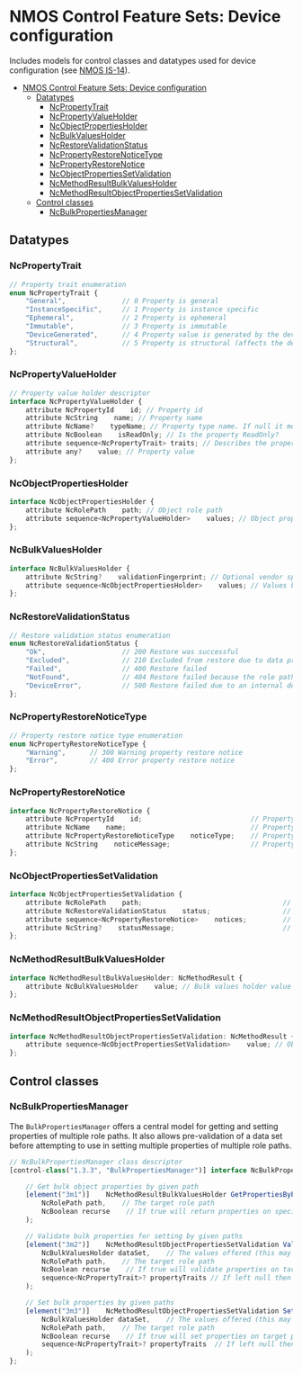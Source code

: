 # NMOS Control Feature Sets: Device configuration

Includes models for control classes and datatypes used for device configuration (see [NMOS IS-14](https://specs.amwa.tv/is-14/)).

- [NMOS Control Feature Sets: Device configuration](#nmos-control-feature-sets-device-configuration)
  - [Datatypes](#datatypes)
    - [NcPropertyTrait](#ncpropertytrait)
    - [NcPropertyValueHolder](#ncpropertyvalueholder)
    - [NcObjectPropertiesHolder](#ncobjectpropertiesholder)
    - [NcBulkValuesHolder](#ncbulkvaluesholder)
    - [NcRestoreValidationStatus](#ncrestorevalidationstatus)
    - [NcPropertyRestoreNoticeType](#ncpropertyrestorenoticetype)
    - [NcPropertyRestoreNotice](#ncpropertyrestorenotice)
    - [NcObjectPropertiesSetValidation](#ncobjectpropertiessetvalidation)
    - [NcMethodResultBulkValuesHolder](#ncmethodresultbulkvaluesholder)
    - [NcMethodResultObjectPropertiesSetValidation](#ncmethodresultobjectpropertiessetvalidation)
  - [Control classes](#control-classes)
    - [NcBulkPropertiesManager](#ncbulkpropertiesmanager)

## Datatypes

### NcPropertyTrait

```typescript
// Property trait enumeration
enum NcPropertyTrait {
    "General",              // 0 Property is general
    "InstanceSpecific",     // 1 Property is instance specific
    "Ephemeral",            // 2 Property is ephemeral
    "Immutable",            // 3 Property is immutable
    "DeviceGenerated",      // 4 Property value is generated by the device
    "Structural",           // 5 Property is structural (affects the device model structure)
};
```

### NcPropertyValueHolder

```typescript
// Property value holder descriptor
interface NcPropertyValueHolder {
    attribute NcPropertyId    id; // Property id
    attribute NcString    name; // Property name
    attribute NcName?    typeName; // Property type name. If null it means the type is any
    attribute NcBoolean    isReadOnly; // Is the property ReadOnly?
    attribute sequence<NcPropertyTrait> traits; // Describes the property traits as a collection of unique items
    attribute any?    value; // Property value
};
```

### NcObjectPropertiesHolder

```typescript
interface NcObjectPropertiesHolder {
    attribute NcRolePath    path; // Object role path
    attribute sequence<NcPropertyValueHolder>    values; // Object properties values
};
```

### NcBulkValuesHolder

```typescript
interface NcBulkValuesHolder {
    attribute NcString?    validationFingerprint; // Optional vendor specific fingerprinting mechanism used for validation purposes
    attribute sequence<NcObjectPropertiesHolder>    values; // Values by rolePath
};
```

### NcRestoreValidationStatus

```typescript
// Restore validation status enumeration
enum NcRestoreValidationStatus {
    "Ok",                   // 200 Restore was successful
    "Excluded",             // 210 Excluded from restore due to data provided in the request
    "Failed",               // 400 Restore failed
    "NotFound",             // 404 Restore failed because the role path is not found in the device model or the device cannot create the role path from the data set
    "DeviceError",          // 500 Restore failed due to an internal device error preventing the restore from happening
};
```

### NcPropertyRestoreNoticeType

```typescript
// Property restore notice type enumeration
enum NcPropertyRestoreNoticeType {
    "Warning",      // 300 Warning property restore notice
    "Error",        // 400 Error property restore notice
};
```

### NcPropertyRestoreNotice

```typescript
interface NcPropertyRestoreNotice {
    attribute NcPropertyId    id;                           // Property id
    attribute NcName    name;                               // Property name
    attribute NcPropertyRestoreNoticeType    noticeType;    // Property restore notice type
    attribute NcString    noticeMessage;                    // Property restore notice message
};
```

### NcObjectPropertiesSetValidation

```typescript
interface NcObjectPropertiesSetValidation {
    attribute NcRolePath    path;                                   // Object role path
    attribute NcRestoreValidationStatus    status;                  // Validation status
    attribute sequence<NcPropertyRestoreNotice>    notices;         // Validation property notices
    attribute NcString?    statusMessage;                           // Validation status message
};
```

### NcMethodResultBulkValuesHolder

```typescript
interface NcMethodResultBulkValuesHolder: NcMethodResult {
    attribute NcBulkValuesHolder    value; // Bulk values holder value
};
```

### NcMethodResultObjectPropertiesSetValidation

```typescript
interface NcMethodResultObjectPropertiesSetValidation: NcMethodResult {
    attribute sequence<NcObjectPropertiesSetValidation>    value; // Object properties set path validations
};
```

## Control classes

### NcBulkPropertiesManager

The `BulkPropertiesManager` offers a central model for getting and setting properties of multiple role paths.
It also allows pre-validation of a data set before attempting to use in setting multiple properties of multiple role paths.

```typescript
// NcBulkPropertiesManager class descriptor
[control-class("1.3.3", "BulkPropertiesManager")] interface NcBulkPropertiesManager: NcManager {

    // Get bulk object properties by given path
    [element("3m1")]    NcMethodResultBulkValuesHolder GetPropertiesByPath(
        NcRolePath path,    // The target role path
        NcBoolean recurse    // If true will return properties on specified path and all the nested paths
    );

    // Validate bulk properties for setting by given paths
    [element("3m2")]    NcMethodResultObjectPropertiesSetValidation ValidateSetPropertiesByPath(
        NcBulkValuesHolder dataSet,    // The values offered (this may include read-only values and also paths which are not the target role path)
        NcRolePath path,    // The target role path
        NcBoolean recurse    // If true will validate properties on target path and all the nested paths
        sequence<NcPropertyTrait>? propertyTraits // If left null then all properties regardless of their traits will be validated for restore. When populated (not null) only properties with these specific traits are validated for restore
    );

    // Set bulk properties by given paths
    [element("3m3")]    NcMethodResultObjectPropertiesSetValidation SetPropertiesByPath(
        NcBulkValuesHolder dataSet,    // The values offered (this may include read-only values and also paths which are not the target role path)
        NcRolePath path,    // The target role path
        NcBoolean recurse    // If true will set properties on target path and all the nested paths
        sequence<NcPropertyTrait>? propertyTraits  // If left null then all properties regardless of their traits will be included in the restore. When populated (not null) only properties with these specific traits are included in the restore
    );
};
```
